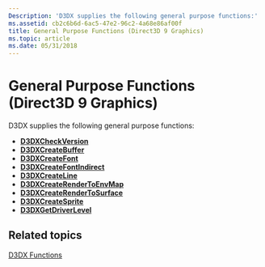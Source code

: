```yaml
---
Description: 'D3DX supplies the following general purpose functions:'
ms.assetid: cb2c6b6d-6ac5-47e2-96c2-4a68e86af00f
title: General Purpose Functions (Direct3D 9 Graphics)
ms.topic: article
ms.date: 05/31/2018
---
```


# General Purpose Functions (Direct3D 9 Graphics)

D3DX supplies the following general purpose functions:

-   [**D3DXCheckVersion**](d3dxcheckversion.md)
-   [**D3DXCreateBuffer**](d3dxcreatebuffer.md)
-   [**D3DXCreateFont**](d3dxcreatefont.md)
-   [**D3DXCreateFontIndirect**](d3dxcreatefontindirect.md)
-   [**D3DXCreateLine**](d3dxcreateline.md)
-   [**D3DXCreateRenderToEnvMap**](d3dxcreaterendertoenvmap.md)
-   [**D3DXCreateRenderToSurface**](d3dxcreaterendertosurface.md)
-   [**D3DXCreateSprite**](d3dxcreatesprite.md)
-   [**D3DXGetDriverLevel**](d3dxgetdriverlevel.md)

## Related topics

<dl> <dt>

[D3DX Functions](dx9-graphics-reference-d3dx-functions.md)
</dt> </dl>

 

 



